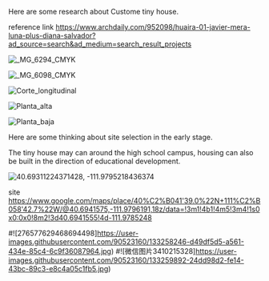 

Here are some research about Custome tiny house. 

reference link
https://www.archdaily.com/952098/huaira-01-javier-mera-luna-plus-diana-salvador?ad_source=search&ad_medium=search_result_projects

![_MG_6294_CMYK](https://user-images.githubusercontent.com/90523160/133204959-e45a2a08-953e-4068-8959-254866085637.jpg)

![_MG_6098_CMYK](https://user-images.githubusercontent.com/90523160/133206385-916b5f01-eccf-4aac-a72f-d94f5c70a768.jpg)

![Corte_longitudinal](https://user-images.githubusercontent.com/90523160/133206414-571ce952-05dd-4c11-94d5-31760c8c0e29.jpg)

![Planta_alta](https://user-images.githubusercontent.com/90523160/133206417-18dcdbd6-ddad-489f-b321-d3089ed52949.jpg)

![Planta_baja](https://user-images.githubusercontent.com/90523160/133206419-74a2ebb2-4295-4cb5-98f3-70085ae8e54e.jpg)

Here are some thinking about site selection in the early stage.

The tiny house may can around the high school campus, housing can also be built in the direction of educational development.

![40.69311224371428, -111.9795218436374](https://user-images.githubusercontent.com/90523160/133249345-f589cc6d-5ae1-402f-8824-b2366f458b40.png)
 
 site
 https://www.google.com/maps/place/40%C2%B041'39.0%22N+111%C2%B058'42.7%22W/@40.6941575,-111.9796191,18z/data=!3m1!4b1!4m5!3m4!1s0x0:0x0!8m2!3d40.6941555!4d-111.9785248

#![276577629468694498]https://user-images.githubusercontent.com/90523160/133258246-d49df5d5-a561-434e-85c4-6c9f36087964.jpg)
#![微信图片3410215328]https://user-images.githubusercontent.com/90523160/133259892-24dd98d2-fe14-43bc-89c3-e8c4a05c1fb5.jpg)
